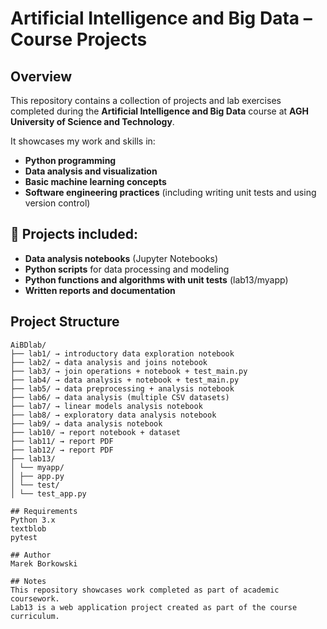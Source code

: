 # Artificial Intelligence and Big Data – Course Projects

## Overview

This repository contains a collection of projects and lab exercises completed during the **Artificial Intelligence and Big Data** course at **AGH University of Science and Technology**.

It showcases my work and skills in:

- **Python programming**
- **Data analysis and visualization**
- **Basic machine learning concepts**
- **Software engineering practices** (including writing unit tests and using version control)

## 📁 Projects included:

- **Data analysis notebooks** (Jupyter Notebooks)
- **Python scripts** for data processing and modeling
- **Python functions and algorithms with unit tests** (lab13/myapp)
- **Written reports and documentation**

## Project Structure
```
AiBDlab/
├── lab1/ → introductory data exploration notebook
├── lab2/ → data analysis and joins notebook
├── lab3/ → join operations + notebook + test_main.py
├── lab4/ → data analysis + notebook + test_main.py
├── lab5/ → data preprocessing + analysis notebook
├── lab6/ → data analysis (multiple CSV datasets)
├── lab7/ → linear models analysis notebook
├── lab8/ → exploratory data analysis notebook
├── lab9/ → data analysis notebook
├── lab10/ → report notebook + dataset
├── lab11/ → report PDF
├── lab12/ → report PDF
├── lab13/
│ └── myapp/
│ ├── app.py
│ └── test/
│ └── test_app.py
```
```
## Requirements
Python 3.x
textblob
pytest

## Author
Marek Borkowski

## Notes
This repository showcases work completed as part of academic coursework.  
Lab13 is a web application project created as part of the course curriculum.

